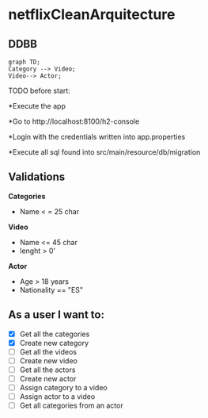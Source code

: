 # netflixCleanArquitecture



## DDBB

```mermaid
graph TD;
Category --> Video;
Video--> Actor;
```
TODO before start:
  
  *Execute the app
  
  *Go to http://localhost:8100/h2-console
  
  *Login with the credentials written into app.properties
  
  *Execute all sql found into src/main/resource/db/migration


## Validations

**Categories**

- Name < = 25 char

**Video**

- Name <= 45 char
- lenght > 0'

**Actor**

- Age > 18 years
- Nationality == "ES"



## As a user I want to:

- [x] Get all the categories
- [x] Create new category
- [ ] Get all the videos
- [ ] Create new video
- [ ] Get all the actors
- [ ] Create new actor
- [ ] Assign category to a video
- [ ] Assign actor to a video
- [ ] Get all categories from an actor
